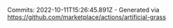 Commits: 2022-10-11T15:26:45.891Z - Generated via https://github.com/marketplace/actions/artificial-grass
<br>
